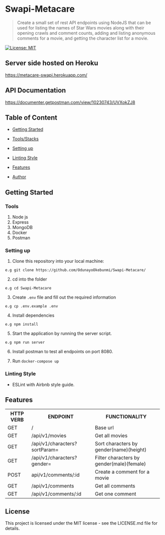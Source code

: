 # Swapi-Metacare
> Create a small set of rest API endpoints using NodeJS that can be used for listing
the names of Star Wars movies along with their opening crawls and comment
counts, adding and listing anonymous comments for a movie, and getting the
character list for a movie.

[![License: MIT](https://img.shields.io/badge/License-MIT-yellow.svg)](https://opensource.org/licenses/MIT)

## Server side hosted on Heroku
https://metacare-swapi.herokuapp.com/

## API Documentation
https://documenter.getpostman.com/view/10230743/UVXokZJ8

## Table of Content
 * [Getting Started](#getting-started)

* [Tools/Stacks](#tools)
 
 * [Setting up](#setting-up)

 * [Linting Style](#linting-style)
 
 * [Features](#features)
 
 
 * [Author](#author)


## Getting Started

### Tools
1. Node js
2. Express
4. MongoDB
5. Docker
6. Postman


### Setting up
1. Clone this repository into your local machine:
```
e.g git clone https://github.com/OdunayoOkebunmi/Swapi-Metacare/
```
2. cd into the folder
```
e.g cd Swapi-Metacare
```

3. Create `.env` file and fill out the required information 
```
e.g cp .env.example .env
```
4. Install dependencies

```
e.g npm install
```
5. Start the application by running the server script.

```
e.g npm run server
```

6. Install postman to test all endpoints on port 8080.

7. Run `docker-compose up`

### Linting Style
* ESLint with Airbnb style guide. 

## Features

<table>
<tr><th>HTTP VERB</th><th>ENDPOINT</th><th>FUNCTIONALITY</th></tr>

<tr><td>GET</td> <td>/</td>  <td>Base url</td></tr>

<tr><td>GET</td> <td>/api/v1/movies</td>  <td>Get all movies</td></tr>

<tr><td>GET</td> <td>/api/v1/characters?sortParam=<value></td>  <td>Sort characters by gender(name)(height)</td></tr>

<tr><td>GET</td> <td>/api/v1/characters?gender=<value></td>  <td>Filter characters by gender(male)(female)</td></tr>

<tr><td>POST</td> <td>api/v1/comments/:id</td>  <td>Create a comment for a movie</td></tr>
<tr><td>GET</td> <td>/api/v1/comments</td>  <td>Get all comments</td></tr>
<tr><td>GET</td> <td>/api/v1/comments/:id</td>  <td>Get one comment</td></tr>
</table>


## License
This project is licensed under the MIT license - see the LICENSE.md file for details.
